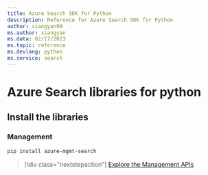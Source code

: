 ```yaml
---
title: Azure Search SDK for Python
description: Reference for Azure Search SDK for Python
author: xiangyan99
ms.author: xiangyan
ms.data: 02/17/2023
ms.topic: reference
ms.devlang: python
ms.service: search
---
```

# Azure Search libraries for python

## Install the libraries


### Management

```bash
pip install azure-mgmt-search
```
> [!div class="nextstepaction"]
> [Explore the Management APIs](/python/api/overview/azure/search/management)